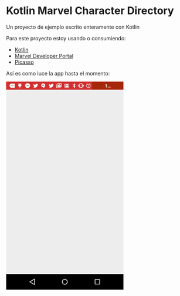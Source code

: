 # Kotlin Marvel Character Directory
Un proyecto de ejemplo escrito enteramente con Kotlin

Para este proyecto estoy usando o consumiendo:

* [Kotlin](http://kotlinlang.org/)
* [Marvel Developer Portal](https://developer.marvel.com)
* [Picasso](http://square.github.io/picasso/)

Así es como luce la app hasta el momento:

![Marvel Characters Directory](/media/screen01.gif)
